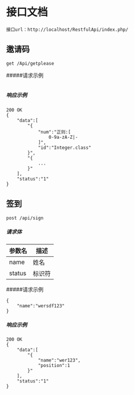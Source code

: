 # 接口文档

`接口url：http://localhost/RestfulApi/index.php/`


## 邀请码

`get /Api/getplease`

#####请求示例
```

```
##### 响应示例

```
200 OK
{
	"data":[
		"{
			"num":"正则:[
				0-9a-zA-Z|-
			]",
			"id":"Integer.class"
		}",
		"{
			...
		}"
	],
	"status":"1"
}
```


## 签到

`post /api/sign`
##### 请求体

参数名 | 描述
--- |---
name |姓名 
status |标识符 

#####请求示例
```
{
	"name":"wersdf123"
}
```
##### 响应示例

```
200 OK
{
	"data":[
		"{
			"name":"wer123",
			"position":1
		}"
	],
	"status":"1"
}
```


